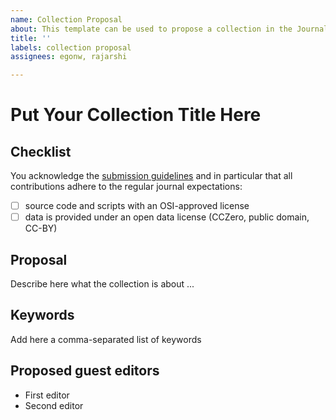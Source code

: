 ```yaml
---
name: Collection Proposal
about: This template can be used to propose a collection in the Journal of Cheminformatics.
title: ''
labels: collection proposal
assignees: egonw, rajarshi

---
```


# Put Your Collection Title Here

## Checklist

You acknowledge the [submission guidelines](https://jcheminf.biomedcentral.com/submission-guidelines) and in particular that all contributions adhere to the regular journal expectations:

 - [ ] source code and scripts with an OSI-approved license
 - [ ] data is provided under an open data license (CCZero, public domain, CC-BY)

## Proposal

Describe here what the collection is about ...

## Keywords

Add here a comma-separated list of keywords 

## Proposed guest editors

 * First editor <ORCID>
 * Second editor <ORCID>

